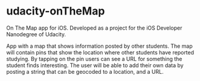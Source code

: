 # udacity-onTheMap
On The Map app for iOS. Developed as a project for the iOS Developer Nanodegree of Udacity.

App with a map that shows information posted by other students. The map will contain pins that show the location where other students have reported studying. By tapping on the pin users can see a URL for something the student finds interesting. The user will be able to add their own data by posting a string that can be geocoded to a location, and a URL.
